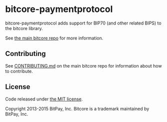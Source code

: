 bitcore-paymentprotocol
=======

bitcore-paymentprotocol adds support for BIP70 (and other related BIPS) to the bitcore library.

See [the main bitcore repo](https://github.com/bitpay/bitcore) for more information.

## Contributing

See [CONTRIBUTING.md](https://github.com/bitpay/bitcore) on the main bitcore repo for information about how to contribute.

## License

Code released under [the MIT license](https://github.com/bitpay/bitcore/blob/master/LICENSE).

Copyright 2013-2015 BitPay, Inc. Bitcore is a trademark maintained by BitPay, Inc.

